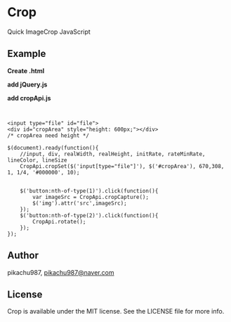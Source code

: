 # Crop

Quick ImageCrop JavaScript

## Example

**Create .html**

**add jQuery.js**

**add cropApi.js**

~~~~


<input type="file" id="file">
<div id="cropArea" style="height: 600px;"></div>
/* cropArea need height */

$(document).ready(function(){
    //input, div, realWidth, realHeight, initRate, rateMinRate, lineColor, lineSize
    CropApi.cropSet($('input[type="file"]'), $('#cropArea'), 670,308, 1, 1/4, '#000000', 10);
    

    $('button:nth-of-type(1)').click(function(){
        var imageSrc = CropApi.cropCapture();
        $('img').attr('src',imageSrc);
    });
    $('button:nth-of-type(2)').click(function(){
        CropApi.rotate();
    });
});

~~~~

## Author

pikachu987, pikachu987@naver.com

## License

Crop is available under the MIT license. See the LICENSE file for more info.
